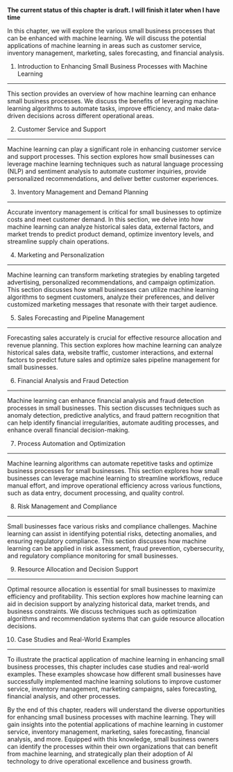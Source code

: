 **The current status of this chapter is draft. I will finish it later when I have time**

In this chapter, we will explore the various small business processes that can be enhanced with machine learning. We will discuss the potential applications of machine learning in areas such as customer service, inventory management, marketing, sales forecasting, and financial analysis.

1. Introduction to Enhancing Small Business Processes with Machine Learning
---------------------------------------------------------------------------

This section provides an overview of how machine learning can enhance small business processes. We discuss the benefits of leveraging machine learning algorithms to automate tasks, improve efficiency, and make data-driven decisions across different operational areas.

2. Customer Service and Support
-------------------------------

Machine learning can play a significant role in enhancing customer service and support processes. This section explores how small businesses can leverage machine learning techniques such as natural language processing (NLP) and sentiment analysis to automate customer inquiries, provide personalized recommendations, and deliver better customer experiences.

3. Inventory Management and Demand Planning
-------------------------------------------

Accurate inventory management is critical for small businesses to optimize costs and meet customer demand. In this section, we delve into how machine learning can analyze historical sales data, external factors, and market trends to predict product demand, optimize inventory levels, and streamline supply chain operations.

4. Marketing and Personalization
--------------------------------

Machine learning can transform marketing strategies by enabling targeted advertising, personalized recommendations, and campaign optimization. This section discusses how small businesses can utilize machine learning algorithms to segment customers, analyze their preferences, and deliver customized marketing messages that resonate with their target audience.

5. Sales Forecasting and Pipeline Management
--------------------------------------------

Forecasting sales accurately is crucial for effective resource allocation and revenue planning. This section explores how machine learning can analyze historical sales data, website traffic, customer interactions, and external factors to predict future sales and optimize sales pipeline management for small businesses.

6. Financial Analysis and Fraud Detection
-----------------------------------------

Machine learning can enhance financial analysis and fraud detection processes in small businesses. This section discusses techniques such as anomaly detection, predictive analytics, and fraud pattern recognition that can help identify financial irregularities, automate auditing processes, and enhance overall financial decision-making.

7. Process Automation and Optimization
--------------------------------------

Machine learning algorithms can automate repetitive tasks and optimize business processes for small businesses. This section explores how small businesses can leverage machine learning to streamline workflows, reduce manual effort, and improve operational efficiency across various functions, such as data entry, document processing, and quality control.

8. Risk Management and Compliance
---------------------------------

Small businesses face various risks and compliance challenges. Machine learning can assist in identifying potential risks, detecting anomalies, and ensuring regulatory compliance. This section discusses how machine learning can be applied in risk assessment, fraud prevention, cybersecurity, and regulatory compliance monitoring for small businesses.

9. Resource Allocation and Decision Support
-------------------------------------------

Optimal resource allocation is essential for small businesses to maximize efficiency and profitability. This section explores how machine learning can aid in decision support by analyzing historical data, market trends, and business constraints. We discuss techniques such as optimization algorithms and recommendation systems that can guide resource allocation decisions.

10. Case Studies and Real-World Examples
----------------------------------------

To illustrate the practical application of machine learning in enhancing small business processes, this chapter includes case studies and real-world examples. These examples showcase how different small businesses have successfully implemented machine learning solutions to improve customer service, inventory management, marketing campaigns, sales forecasting, financial analysis, and other processes.

By the end of this chapter, readers will understand the diverse opportunities for enhancing small business processes with machine learning. They will gain insights into the potential applications of machine learning in customer service, inventory management, marketing, sales forecasting, financial analysis, and more. Equipped with this knowledge, small business owners can identify the processes within their own organizations that can benefit from machine learning, and strategically plan their adoption of AI technology to drive operational excellence and business growth.
